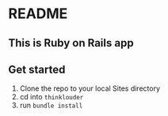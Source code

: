 # README

## This is Ruby on Rails app

## Get started

1. Clone the repo to your local Sites directory
2. cd into `thinklouder`
3. run `bundle install`
